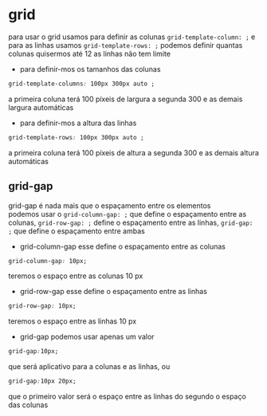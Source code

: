 # grid
 para usar o grid usamos para definir as colunas `grid-template-column: ;` e para as linhas usamos `grid-template-rows: ;` podemos definir quantas colunas quisermos até 12 as linhas não tem limite
 * para definir-mos os tamanhos das colunas 
```` css
grid-template-columns: 100px 300px auto ;
```` 
  a primeira coluna terá 100 píxeis de largura a segunda 300 e as demais largura automáticas
 * para definir-mos a altura das linhas
```` css
grid-template-rows: 100px 300px auto ;
````
  a primeira coluna terá 100 píxeis de altura a segunda 300 e as demais altura automáticas

## grid-gap

 grid-gap é nada mais que o espaçamento entre os elementos    
 podemos usar o `grid-column-gap: ;` que define o espaçamento entre as colunas, `grid-row-gap: ;` define o espaçamento entre as linhas, `grid-gap: ;` que define o espaçamento entre ambas
* grid-column-gap
esse define o espaçamento entre as colunas
```` css
grid-column-gap: 10px;
`````
teremos o espaço entre as colunas 10 px
* grid-row-gap
esse define o espaçamento entre as linhas
```` css
grid-row-gap: 10px;
`````
teremos o espaço entre as linhas 10 px
* grid-gap
podemos usar apenas um valor 
```` css
grid-gap:10px;
````
que será aplicativo para a colunas e as linhas, ou
```` css
grid-gap:10px 20px;
````
que o primeiro valor será o espaço entre as linhas do segundo o espaço das colunas
